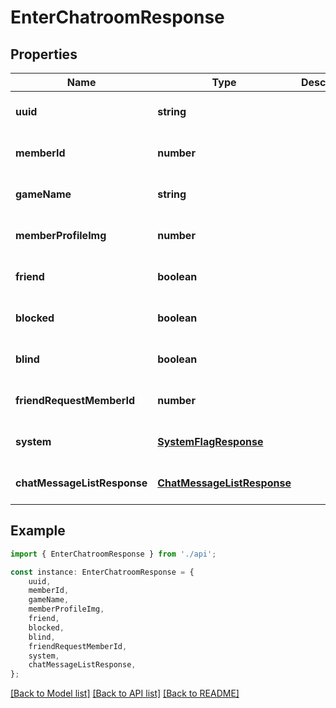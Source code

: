 # EnterChatroomResponse


## Properties

Name | Type | Description | Notes
------------ | ------------- | ------------- | -------------
**uuid** | **string** |  | [optional] [default to undefined]
**memberId** | **number** |  | [optional] [default to undefined]
**gameName** | **string** |  | [optional] [default to undefined]
**memberProfileImg** | **number** |  | [optional] [default to undefined]
**friend** | **boolean** |  | [optional] [default to undefined]
**blocked** | **boolean** |  | [optional] [default to undefined]
**blind** | **boolean** |  | [optional] [default to undefined]
**friendRequestMemberId** | **number** |  | [optional] [default to undefined]
**system** | [**SystemFlagResponse**](SystemFlagResponse.md) |  | [optional] [default to undefined]
**chatMessageListResponse** | [**ChatMessageListResponse**](ChatMessageListResponse.md) |  | [optional] [default to undefined]

## Example

```typescript
import { EnterChatroomResponse } from './api';

const instance: EnterChatroomResponse = {
    uuid,
    memberId,
    gameName,
    memberProfileImg,
    friend,
    blocked,
    blind,
    friendRequestMemberId,
    system,
    chatMessageListResponse,
};
```

[[Back to Model list]](../README.md#documentation-for-models) [[Back to API list]](../README.md#documentation-for-api-endpoints) [[Back to README]](../README.md)
